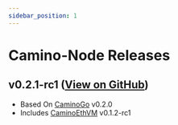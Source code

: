 ```yaml
---
sidebar_position: 1
---
```


# Camino-Node Releases

## v0.2.1-rc1 ([View on GitHub](https://github.com/chain4travel/camino-node/releases/tag/v0.2.1-rc1))
* Based On [CaminoGo](./caminogo.md#v020-view-on-github) v0.2.0
* Includes [CaminoEthVM](./caminoethvm.md#v010-view-on-github) v0.1.2-rc1
